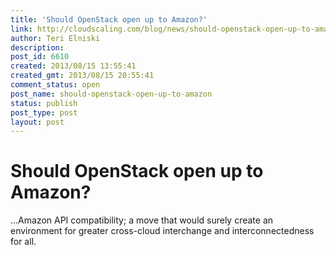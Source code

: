 ```yaml
---
title: 'Should OpenStack open up to Amazon?'
link: http://cloudscaling.com/blog/news/should-openstack-open-up-to-amazon/
author: Teri Elniski
description: 
post_id: 6610
created: 2013/08/15 13:55:41
created_gmt: 2013/08/15 20:55:41
comment_status: open
post_name: should-openstack-open-up-to-amazon
status: publish
post_type: post
layout: post
---
```


# Should OpenStack open up to Amazon?

...Amazon API compatibility; a move that would surely create an environment for greater cross-cloud interchange and interconnectedness for all.